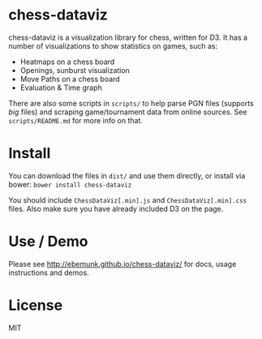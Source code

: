 chess-dataviz
=============

chess-dataviz is a visualization library for chess, written for D3. It has a number of visualizations to show statistics on games, such as:

* Heatmaps on a chess board 
* Openings, sunburst visualization
* Move Paths on a chess board
* Evaluation & Time graph

There are also some scripts in `scripts/` to help parse PGN files (supports *big* files) and scraping game/tournament data from online sources. See `scripts/README.md` for more info on that.

# Install

You can download the files in `dist/` and use them directly, or install via bower:
`bower install chess-dataviz`

You should include `ChessDataViz[.min].js` and `ChessDataViz[.min].css` files. Also make sure you have already included D3 on the page.

# Use / Demo

Please see http://ebemunk.github.io/chess-dataviz/ for docs, usage instructions and demos.

# License
MIT